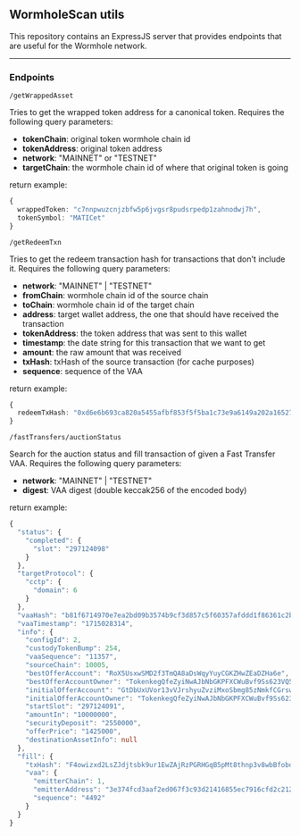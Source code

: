 ## WormholeScan utils

This repository contains an ExpressJS server that provides endpoints that are useful for the Wormhole network.

---

### Endpoints

`/getWrappedAsset`

Tries to get the wrapped token address for a canonical token. Requires the following query parameters:

- **tokenChain**: original token wormhole chain id
- **tokenAddress**: original token address
- **network**: "MAINNET" or "TESTNET"
- **targetChain**: the wormhole chain id of where that original token is going

return example:

```ts
{
  wrappedToken: "c7nnpwuzcnjzbfw5p6jvgsr8pudsrpedp1zahnodwj7h",
  tokenSymbol: "MATICet"
}
```

`/getRedeemTxn`

Tries to get the redeem transaction hash for transactions that don't include it. Requires the following query parameters:

- **network**: "MAINNET" | "TESTNET"
- **fromChain**: wormhole chain id of the source chain
- **toChain**: wormhole chain id of the target chain
- **address**: target wallet address, the one that should have received the transaction
- **tokenAddress**: the token address that was sent to this wallet
- **timestamp**: the date string for this transaction that we want to get
- **amount**: the raw amount that was received
- **txHash**: txHash of the source transaction (for cache purposes)
- **sequence**: sequence of the VAA

return example:

```ts
{
  redeemTxHash: "0xd6e6b693ca820a5455afbf853f5f5ba1c73e9a6149a202a165275ce683637b1d";
}
```

`/fastTransfers/auctionStatus`

Search for the auction status and fill transaction of given a Fast Transfer VAA. Requires the following query parameters:

- **network**: "MAINNET" | "TESTNET"
- **digest**: VAA digest (double keccak256 of the encoded body)

return example:

```ts
{
  "status": {
    "completed": {
      "slot": "297124098"
    }
  },
  "targetProtocol": {
    "cctp": {
      "domain": 6
    }
  },
  "vaaHash": "b81f6714970e7ea2bd09b3574b9cf3d857c5f60357afddd1f86361c2bf422927",
  "vaaTimestamp": "1715028314",
  "info": {
    "configId": 2,
    "custodyTokenBump": 254,
    "vaaSequence": "11357",
    "sourceChain": 10005,
    "bestOfferAccount": "RoX5UsxwSMD2f3TmQA8aDsWqyYuyCGKZHwZEaDZHa6e",
    "bestOfferAccountOwner": "TokenkegQfeZyiNwAJbNbGKPFXCWuBvf9Ss623VQ5DA",
    "initialOfferAccount": "GtDbUxUVor13vVJrshyuZvziMxoSbmg85zNmkfCGrswL",
    "initialOfferAccountOwner": "TokenkegQfeZyiNwAJbNbGKPFXCWuBvf9Ss623VQ5DA",
    "startSlot": "297124091",
    "amountIn": "10000000",
    "securityDeposit": "2550000",
    "offerPrice": "1425000",
    "destinationAssetInfo": null
  },
  "fill": {
    "txHash": "F4owizxd2LsZJdjtsbk9ur1EwZAjRzPGRHGqB5pMt8thnp3v8wbBfobdgqDiMQVArMvBhJ2Z8xL3MdV5pUBiURh",
    "vaa": {
      "emitterChain": 1,
      "emitterAddress": "3e374fcd3aaf2ed067f3c93d21416855ec7916cfd2c2127bcbc68b3b1fb73077",
      "sequence": "4492"
    }
  }
}
```
